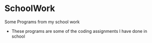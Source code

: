 # SchoolWork
Some Programs from my school work
- These programs are some of the coding assignments I have done in school
